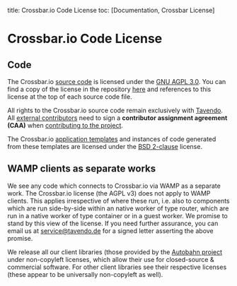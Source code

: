 title: Crossbar.io Code License
toc: [Documentation, Crossbar License]

# Crossbar.io Code License

## Code

The Crossbar.io [source code](https://github.com/crossbario/crossbar/tree/master/crossbar) is licensed under the [GNU AGPL 3.0](http://www.gnu.org/licenses/agpl-3.0.html). You can find a copy of the license in the repository [here](https://github.com/crossbario/crossbar/blob/master/LICENSE) and references to this license at the top of each source code file.

All rights to the Crossbar.io source code remain exclusively with [Tavendo](http://tavendo.com/). All [external contributors](https://github.com/crossbario/crossbar/blob/master/legal/contributors.md) need to sign a **contributor assignment agreement (CAA)** when [contributing to the project](https://github.com/crossbario/crossbar/blob/master/CONTRIBUTING.md).

The Crossbar.io [application templates](https://github.com/crossbario/crossbar/tree/master/crossbar/templates) and instances of code generated from these templates are licensed under the [BSD 2-clause](http://opensource.org/licenses/BSD-2-Clause) license.

## WAMP clients as separate works

We see any code which connects to Crossbar.io via WAMP as a separate work. The Crossbar.io license (the AGPL v3) does not apply to WAMP clients. This applies irrespective of where these run, i.e. also to components which are run side-by-side within an native worker of type router, which are run in a native worker of type container or in a guest worker. We promise to stand by this view of the license.
If you need further assurance, you can email us at service@tavendo.de for a signed letter asserting the above promise.

We release all our client libraries (those provided by the [Autobahn project](http://autobahn.ws/) under non-copyleft licenses, which allow their use for closed-source & commercial software. For other client libraries see their respective licenses (these appear to be universally non-copyleft as well).
